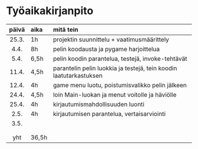 # Työaikakirjanpito

| päivä | aika | mitä tein  |
| :----:|:-----| :-----|
|25.3.  |1h   |  projektin suunnittelu + vaatimusmäärittely|
|4.4.   |8h   | pelin koodausta ja pygame harjoittelua|
|5.4.   |6,5h | pelin koodin parantelua, testejä, invoke-tehtävät|
|11.4.  |4,5h | parantelin pelin luokkia ja testejä, tein koodin laatutarkastuksen|
|12.4.  |4h   | game menu luotu, poistumisvalikko pelin jälkeen|
|24.4.  |4,5h  | loin Main-luokan ja menut voitolle ja häviölle|
|25.4.  |4h    | kirjautumismahdollisuuden luonti |
|2.5.   |4h    | kirjautumisen parantelua, vertaisarviointi|
|3.5.   |      | |
|       |      | |
|       |      | |
|   yht    |   36,5h   | | 
